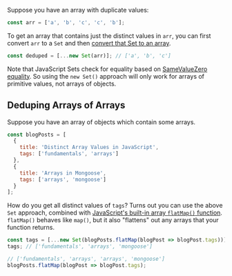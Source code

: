 Suppose you have an array with duplicate values:

```javascript
const arr = ['a', 'b', 'c', 'c', 'b'];
```

To get an array that contains just the distinct values in `arr`, you can first convert `arr` to a `Set` and then [convert that Set to an array](/tutorials/fundamentals/set-to-array).

```javascript
const deduped = [...new Set(arr)]; // ['a', 'b', 'c']
```

Note that JavaScript Sets check for equality based on [SameValueZero equality](/tutorials/fundamentals/equality).
So using the `new Set()` approach will only work for arrays of primitive values, not arrays of objects.

Deduping Arrays of Arrays
-----------------------

Suppose you have an array of objects which contain some arrays.

```javascript
const blogPosts = [
  {
    title: 'Distinct Array Values in JavaScript',
    tags: ['fundamentals', 'arrays']
  },
  {
    title: 'Arrays in Mongoose',
    tags: ['arrays', 'mongoose']
  }
];
```

How do you get all distinct values of `tags`?
Turns out you can use the above `Set` approach, combined with [JavaScript's built-in array `flatMap()` function](https://developer.mozilla.org/en-US/docs/Web/JavaScript/Reference/Global_Objects/Array/flatMap).
`flatMap()` behaves like `map()`, but it also "flattens" out any arrays that your function returns.

```javascript
const tags = [...new Set(blogPosts.flatMap(blogPost => blogPost.tags))];
tags; // ['fundamentals', 'arrays', 'mongoose']

// ['fundamentals', 'arrays', 'arrays', 'mongoose']
blogPosts.flatMap(blogPost => blogPost.tags);
```